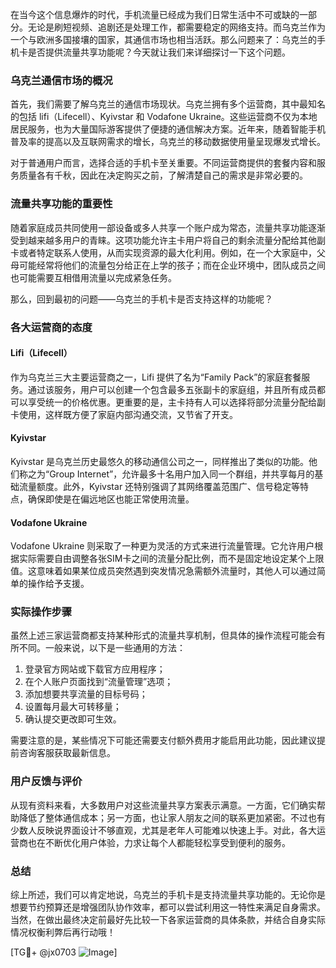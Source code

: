 在当今这个信息爆炸的时代，手机流量已经成为我们日常生活中不可或缺的一部分。无论是刷短视频、追剧还是处理工作，都需要稳定的网络支持。而乌克兰作为一个与欧洲多国接壤的国家，其通信市场也相当活跃。那么问题来了：乌克兰的手机卡是否提供流量共享功能呢？今天就让我们来详细探讨一下这个问题。

### 乌克兰通信市场的概况

首先，我们需要了解乌克兰的通信市场现状。乌克兰拥有多个运营商，其中最知名的包括 lifi（Lifecell）、Kyivstar 和 Vodafone Ukraine。这些运营商不仅为本地居民服务，也为大量国际游客提供了便捷的通信解决方案。近年来，随着智能手机普及率的提高以及互联网需求的增长，乌克兰的移动数据使用量呈现爆发式增长。

对于普通用户而言，选择合适的手机卡至关重要。不同运营商提供的套餐内容和服务质量各有千秋，因此在决定购买之前，了解清楚自己的需求是非常必要的。

### 流量共享功能的重要性

随着家庭成员共同使用一部设备或多人共享一个账户成为常态，流量共享功能逐渐受到越来越多用户的青睐。这项功能允许主卡用户将自己的剩余流量分配给其他副卡或者特定联系人使用，从而实现资源的最大化利用。例如，在一个大家庭中，父母可能经常将他们的流量包分给正在上学的孩子；而在企业环境中，团队成员之间也可能需要互相借用流量以完成紧急任务。

那么，回到最初的问题——乌克兰的手机卡是否支持这样的功能呢？

### 各大运营商的态度

#### Lifi（Lifecell）
作为乌克兰三大主要运营商之一，Lifi 提供了名为“Family Pack”的家庭套餐服务。通过该服务，用户可以创建一个包含最多五张副卡的家庭组，并且所有成员都可以享受统一的价格优惠。更重要的是，主卡持有人可以选择将部分流量分配给副卡使用，这样既方便了家庭内部沟通交流，又节省了开支。

#### Kyivstar
Kyivstar 是乌克兰历史最悠久的移动通信公司之一，同样推出了类似的功能。他们称之为“Group Internet”，允许最多十名用户加入同一个群组，并共享每月的基础流量额度。此外，Kyivstar 还特别强调了其网络覆盖范围广、信号稳定等特点，确保即使是在偏远地区也能正常使用流量。

#### Vodafone Ukraine
Vodafone Ukraine 则采取了一种更为灵活的方式来进行流量管理。它允许用户根据实际需要自由调整各张SIM卡之间的流量分配比例，而不是固定地设定某个上限值。这意味着如果某位成员突然遇到突发情况急需额外流量时，其他人可以通过简单的操作给予支援。

### 实际操作步骤

虽然上述三家运营商都支持某种形式的流量共享机制，但具体的操作流程可能会有所不同。一般来说，以下是一些通用的方法：

1. 登录官方网站或下载官方应用程序；
2. 在个人账户页面找到“流量管理”选项；
3. 添加想要共享流量的目标号码；
4. 设置每月最大可转移量；
5. 确认提交更改即可生效。

需要注意的是，某些情况下可能还需要支付额外费用才能启用此功能，因此建议提前咨询客服获取最新信息。

### 用户反馈与评价

从现有资料来看，大多数用户对这些流量共享方案表示满意。一方面，它们确实帮助降低了整体通信成本；另一方面，也让家人朋友之间的联系更加紧密。不过也有少数人反映说界面设计不够直观，尤其是老年人可能难以快速上手。对此，各大运营商也在不断优化用户体验，力求让每个人都能轻松享受到便利的服务。

### 总结

综上所述，我们可以肯定地说，乌克兰的手机卡是支持流量共享功能的。无论你是想要节约预算还是增强团队协作效率，都可以尝试利用这一特性来满足自身需求。当然，在做出最终决定前最好先比较一下各家运营商的具体条款，并结合自身实际情况权衡利弊后再行动哦！

[TG💪+ @jx0703 ![Image](https://github.com/user-attachments/assets/dbca1d08-cadb-493c-b0ec-ad6f7a83f270)]